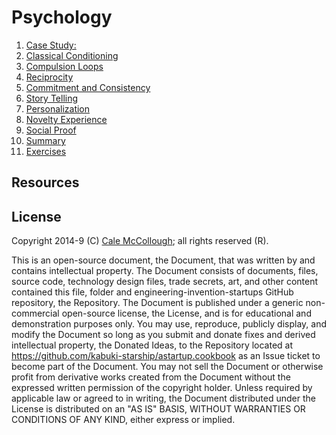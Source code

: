  # Psychology

1. [Case Study:](./case_study.md)
1. [Classical Conditioning](./classical_conditioning.md)
1. [Compulsion Loops](./compulsion_loops.md)
1. [Reciprocity](./reciprocity.md)
1. [Commitment and Consistency](./commitment_and_consistency.md)
1. [Story Telling](./story_telling.md)
1. [Personalization](./personalization.md)
1. [Novelty Experience](./novelty_experience.md)
1. [Social Proof](./social_proof.md)
1. [Summary](./summary.md)
1. [Exercises](./exercises.md)

## Resources

[1]: http://onlinelibrary.wiley.com/doi/10.1111/j.1559-1816.2002.tb00216.x/abstract
[2]: https://www.amazon.com/Influence-Psychology-Persuasion-Business-Essentials/dp/006124189X
[3]: http://www.ucl.ac.uk/news/news-articles/news-releases-archive/newlearning

## License

Copyright 2014-9 (C) [Cale McCollough](https://calemccollough.github.io); all rights reserved (R).

This is an open-source document, the Document, that was written by and contains intellectual property. The Document consists of documents, files, source code, technology design files, trade secrets, art, and other content contained this file, folder and engineering-invention-startups GitHub repository, the Repository. The Document is published under a generic non-commercial open-source license, the License, and is for educational and demonstration purposes only. You may use, reproduce, publicly display, and modify the Document so long as you submit and donate fixes and derived intellectual property, the Donated Ideas, to the Repository located at <https://github.com/kabuki-starship/astartup.cookbook> as an Issue ticket to become part of the Document. You may not sell the Document or otherwise profit from derivative works created from the Document without the expressed written permission of the copyright holder. Unless required by applicable law or agreed to in writing, the Document distributed under the License is distributed on an "AS IS" BASIS, WITHOUT WARRANTIES OR CONDITIONS OF ANY KIND, either express or implied.
